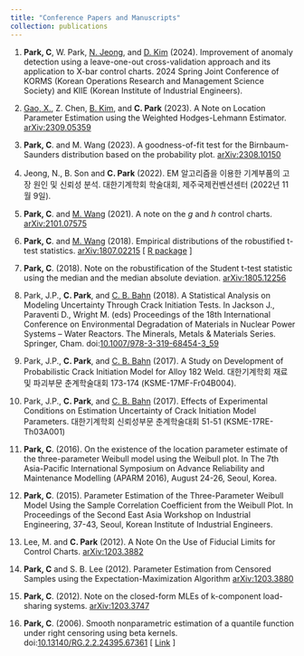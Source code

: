 ```yaml
---
title: "Conference Papers and Manuscripts"
collection: publications
---
```

1. **Park, C**, W. Park, [N. Jeong](https://www.researchgate.net/profile/Nami-Jeong), and 
[D. Kim](https://sites.google.com/view/riskanalyticslab) (2024).
Improvement of anomaly detection using a leave-one-out cross-validation approach and its application to X-bar control charts. 
2024 Spring Joint Conference of KORMS (Korean Operations Research and Management Science Society) 
and KIIE (Korean Institute of Industrial Engineers). 

1. [Gao, X.](https://www.researchgate.net/profile/Xuehong-Gao), Z. Chen, [B. Kim](https://sites.google.com/view/bosungkim), 
and **C. Park** (2023). 
A Note on Location Parameter Estimation using the Weighted Hodges-Lehmann Estimator.
[arXiv:2309.05359](https://arxiv.org/abs/2309.05359) 

1. **Park, C**. and M. Wang (2023). 
A goodness-of-fit test for the Birnbaum-Saunders distribution based on the probability plot.
[arXiv:2308.10150](https://arxiv.org/abs/2308.10150) 

1. Jeong, N., B. Son and **C. Park** (2022).
EM 알고리즘을 이용한 기계부품의 고장 원인 및 신뢰성 분석.
대한기계학회 학술대회, 제주국제컨벤션센터 (2022년 11월 9일).

1. **Park, C**. and [M. Wang](https://business.utsa.edu/faculty/min-wang-ph-d/) (2021).
A note on the _g_ and _h_ control charts.
[arXiv:2101.07575](https://arxiv.org/abs/2101.07575) 

1. **Park, C**. and [M. Wang](https://business.utsa.edu/faculty/min-wang-ph-d/) (2018).
Empirical distributions of the robustified t-test statistics.
[arXiv:1807.02215](https://arxiv.org/abs/1807.02215) [ [R package](https://CRAN.R-project.org/package=rt.test) ]

1. **Park, C**. (2018).
Note on the robustification of the Student t-test statistic using the median and the median absolute deviation.
[arXiv:1805.12256](https://arxiv.org/abs/1805.12256)

1. Park, J.P., **C. Park**, and [C. B. Bahn](https://corrosion.pusan.ac.kr/mins/index.do) (2018).
A Statistical Analysis on Modeling Uncertainty Through Crack Initiation Tests.  In Jackson J., Paraventi D., Wright M. (eds) Proceedings of the 18th International Conference on Environmental Degradation of Materials in Nuclear Power Systems – Water Reactors. The Minerals, Metals & Materials Series. Springer, Cham.
doi:[10.1007/978-3-319-68454-3_59](https://doi.org/10.1007/978-3-319-68454-3_59)

1. Park, J.P., **C. Park**, and [C. B. Bahn](https://corrosion.pusan.ac.kr/mins/index.do) (2017).
A Study on Development of Probabilistic Crack Initiation Model for Alloy 182 Weld.
대한기계학회 재료 및 파괴부문 춘계학술대회 173-174 (KSME-17MF-Fr04B004).

1. Park, J.P., **C. Park**, and [C. B. Bahn](https://corrosion.pusan.ac.kr/mins/index.do) (2017).
Effects of Experimental Conditions on Estimation Uncertainty of Crack Initiation Model Parameters. 
대한기계학회 신뢰성부문 춘계학술대회 51-51 (KSME-17RE-Th03A001)

1. **Park, C**. (2016).
On the existence of the location parameter estimate of the three-parameter Weibull model using the Weibull plot.  In The 7th Asia-Pacific International Symposium on Advance Reliability and Maintenance Modelling (APARM 2016), August 24-26, Seoul, Korea.

1. **Park, C**. (2015).
Parameter Estimation of the Three-Parameter Weibull Model Using the Sample Correlation Coefficient from the Weibull Plot. In Proceedings of the Second East Asia Workshop on Industrial Engineering, 37-43, Seoul, Korean Institute of Industrial Engineers. 

1. Lee, M. and  **C. Park** (2012).
A Note On the Use of Fiducial Limits for Control Charts.
[arXiv:1203.3882](https://arxiv.org/abs/1203.3882)

1. **Park, C** and S. B. Lee (2012).
Parameter Estimation from Censored Samples using the Expectation-Maximization Algorithm
[arXiv:1203.3880](https://arxiv.org/abs/1203.3880)

1. **Park, C**. (2012).
Note on the closed-form MLEs of k-component load-sharing systems.
[arXiv:1203.3747](https://arxiv.org/abs/1203.3747)

1. **Park, C**. (2006).
Smooth nonparametric estimation of a quantile function under right censoring using beta kernels. 
doi:[10.13140/RG.2.2.24395.67361](https://doi.org/10.13140/RG.2.2.24395.67361)
[ [Link](https://appliedstat.github.io/files/manuscript/drafts6.pdf) ]
